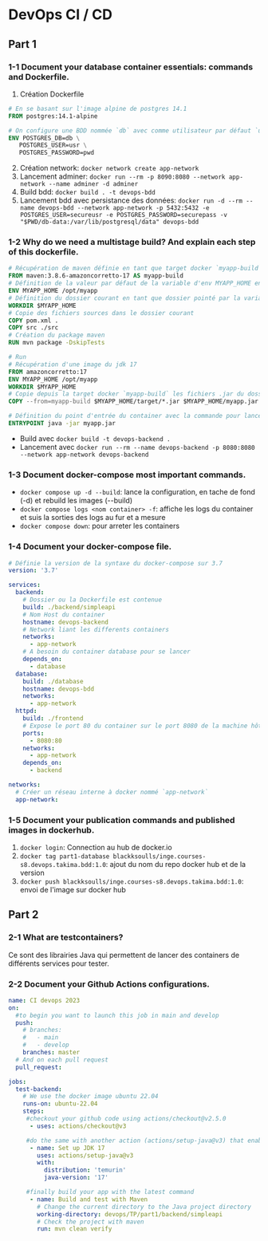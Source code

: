 # DevOps CI / CD
## Part 1
### 1-1 Document your database container essentials: commands and Dockerfile.
1. Création Dockerfile
```dockerfile
# En se basant sur l'image alpine de postgres 14.1
FROM postgres:14.1-alpine

# On configure une BDD nommée `db` avec comme utilisateur par défaut `usr` qui a comme mdp `pwd`
ENV POSTGRES_DB=db \
   POSTGRES_USER=usr \
   POSTGRES_PASSWORD=pwd
```
2. Création network: `docker network create app-network`
2. Lancement adminer: `docker run --rm -p 8090:8080 --network app-network --name adminer -d adminer`
3. Build bdd: `docker build . -t devops-bdd`
4. Lancement bdd avec persistance des données: `docker run -d --rm --name devops-bdd --network app-network -p 5432:5432 -e POSTGRES_USER=secureusr -e POSTGRES_PASSWORD=securepass -v "$PWD/db-data:/var/lib/postgresql/data" devops-bdd`

### 1-2 Why do we need a multistage build? And explain each step of this dockerfile.
```dockerfile
# Récupération de maven définie en tant que target docker `myapp-build`
FROM maven:3.8.6-amazoncorretto-17 AS myapp-build
# Définition de la valeur par défaut de la variable d'env MYAPP_HOME en tant que `/opt/myapp`
ENV MYAPP_HOME /opt/myapp
# Définition du dossier courant en tant que dossier pointé par la variable $MYAPP_HOME
WORKDIR $MYAPP_HOME
# Copie des fichiers sources dans le dossier courant
COPY pom.xml .
COPY src ./src
# Création du package maven
RUN mvn package -DskipTests

# Run
# Récupération d'une image du jdk 17
FROM amazoncorretto:17
ENV MYAPP_HOME /opt/myapp
WORKDIR $MYAPP_HOME
# Copie depuis la target docker `myapp-build` les fichiers .jar du dossier $MYAPP_HOME/target dans le dossier $MYAPP_HOME en tant que l'unique fichier myapp.jar
COPY --from=myapp-build $MYAPP_HOME/target/*.jar $MYAPP_HOME/myapp.jar

# Définition du point d'entrée du container avec la commande pour lancer l'application
ENTRYPOINT java -jar myapp.jar
```
- Build avec `docker build -t devops-backend .`
- Lancement avec `docker run --rm --name devops-backend -p 8080:8080 --network app-network devops-backend`

### 1-3 Document docker-compose most important commands.
- `docker compose up -d --build`: lance la configuration, en tache de fond (-d) et rebuild les images (--build)
- `docker compose logs <nom container> -f`: affiche les logs du container et suis la sorties des logs au fur et a mesure
- `docker compose down`: pour arreter les containers

### 1-4 Document your docker-compose file.
```yaml
# Définie la version de la syntaxe du docker-compose sur 3.7
version: '3.7'

services:
  backend:
    # Dossier ou la Dockerfile est contenue
    build: ./backend/simpleapi
    # Nom Host du container 
    hostname: devops-backend
    # Network liant les differents containers
    networks:
      - app-network
    # A besoin du container database pour se lancer 
    depends_on:
      - database
  database:
    build: ./database
    hostname: devops-bdd
    networks:
      - app-network
  httpd:
    build: ./frontend
    # Expose le port 80 du container sur le port 8080 de la machine hôte 
    ports:
      - 8080:80
    networks:
      - app-network
    depends_on:
      - backend

networks:
  # Créer un réseau interne à docker nommé `app-network`
  app-network:
```

### 1-5 Document your publication commands and published images in dockerhub.
1. `docker login`: Connection au hub de docker.io
2. `docker tag part1-database blackksoulls/inge.courses-s8.devops.takima.bdd:1.0`: ajout du nom du repo docker hub et de la version
3. `docker push blackksoulls/inge.courses-s8.devops.takima.bdd:1.0`: envoi de l'image sur docker hub

## Part 2
### 2-1 What are testcontainers?
Ce sont des librairies Java qui permettent de lancer des containers de différents services pour tester.

### 2-2 Document your Github Actions configurations.
```yaml
name: CI devops 2023
on:
  #to begin you want to launch this job in main and develop
  push:
    # branches:
    #   - main
    #   - develop
    branches: master
  # And on each pull request
  pull_request:

jobs:
  test-backend: 
    # We use the docker image ubuntu 22.04
    runs-on: ubuntu-22.04
    steps:
     #checkout your github code using actions/checkout@v2.5.0
      - uses: actions/checkout@v3

     #do the same with another action (actions/setup-java@v3) that enable to setup jdk 17 with the temurin distribution
      - name: Set up JDK 17
        uses: actions/setup-java@v3
        with:
          distribution: 'temurin'
          java-version: '17'

     #finally build your app with the latest command
      - name: Build and test with Maven
        # Change the current directory to the Java project directory
        working-directory: devops/TP/part1/backend/simpleapi
        # Check the project with maven
        run: mvn clean verify
```
